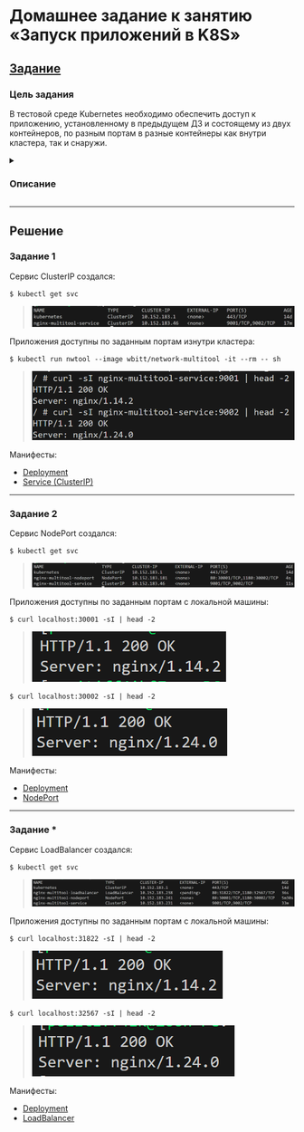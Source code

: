 # Домашнее задание к занятию «Запуск приложений в K8S»

## [Задание](https://github.com/netology-code/kuber-homeworks/blob/1251f3685694d0e28a985cf4464ef8b94e9ccc09/1.4/1.4.md)

### Цель задания

В тестовой среде Kubernetes необходимо обеспечить доступ к приложению, установленному в предыдущем ДЗ и состоящему из двух контейнеров, по разным портам в разные контейнеры как внутри кластера, так и снаружи.


<details><summary>

### Описание

</summary>

------

### Задание 1. Создать Deployment и обеспечить доступ к контейнерам приложения по разным портам из другого Pod внутри кластера

1. Создать Deployment приложения, состоящего из двух контейнеров (nginx и multitool), с количеством реплик 3 шт.
2. Создать Service, который обеспечит доступ внутри кластера до контейнеров приложения из п.1 по порту 9001 — nginx 80, по 9002 — multitool 8080.
3. Создать отдельный Pod с приложением multitool и убедиться с помощью `curl`, что из пода есть доступ до приложения из п.1 по разным портам в разные контейнеры.
4. Продемонстрировать доступ с помощью `curl` по доменному имени сервиса.
5. Предоставить манифесты Deployment и Service в решении, а также скриншоты или вывод команды п.4.

------

### Задание 2. Создать Service и обеспечить доступ к приложениям снаружи кластера

1. Создать отдельный Service приложения из Задания 1 с возможностью доступа снаружи кластера к nginx, используя тип NodePort.
2. Продемонстрировать доступ с помощью браузера или `curl` с локального компьютера.
3. Предоставить манифест и Service в решении, а также скриншоты или вывод команды п.2.

------

### Правила приёма работы

1. Домашняя работа оформляется в своем Git-репозитории в файле README.md. Выполненное домашнее задание пришлите ссылкой на .md-файл в вашем репозитории.
2. Файл README.md должен содержать скриншоты вывода необходимых команд `kubectl` и скриншоты результатов.
3. Репозиторий должен содержать тексты манифестов или ссылки на них в файле README.md.

</details>

---

## Решение

### Задание 1

Сервис ClusterIP создался:
```commandline
$ kubectl get svc
```
> ![ClusterIP](img/ClusterIP.png)

Приложения доступны по заданным портам изнутри кластера:
```commandline
$ kubectl run nwtool --image wbitt/network-multitool -it --rm -- sh
```
> ![curlClusterIP](img/curlClusterIP.png)

Манифесты:
* [Deployment](kube_manifests/nginx-multitool/deployment.yaml)
* [Service (ClusterIP)](kube_manifests/nginx-multitool/service.yaml) 

---

### Задание 2

Сервис NodePort создался:
```commandline
$ kubectl get svc
```
> ![NodePort](img/NodePort.png)

Приложения доступны по заданным портам с локальной машины:
```commandline
$ curl localhost:30001 -sI | head -2
```
> ![curlNPnginx](img/curlNPnginx.png)

```commandline
$ curl localhost:30002 -sI | head -2
```
> ![curlNPmtool](img/curlNPmtool.png)

Манифесты:
* [Deployment](kube_manifests/nginx-multitool/deployment.yaml)
* [NodePort](kube_manifests/nginx-multitool/nodeport.yaml)

---

### Задание *

Сервис LoadBalancer создался:
```commandline
$ kubectl get svc
```
> ![LoadBalancer](img/LoadBalancer.png)

Приложения доступны по заданным портам с локальной машины:
```commandline
$ curl localhost:31822 -sI | head -2
```
> ![curlLBnginx](img/curlLBNginx.png)

```commandline
$ curl localhost:32567 -sI | head -2
```
> ![curlLBmtool](img/curlLBMtool.png)

Манифесты:
* [Deployment](kube_manifests/nginx/deployment.yaml)
* [LoadBalancer](kube_manifests/nginx/loadbalancer.yaml)